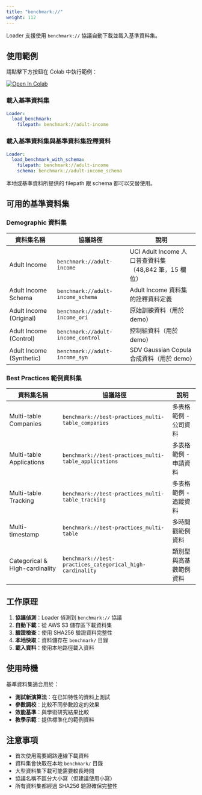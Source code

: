 ```yaml
---
title: "benchmark://"
weight: 112
---
```


Loader 支援使用 `benchmark://` 協議自動下載並載入基準資料集。

## 使用範例

請點擊下方按鈕在 Colab 中執行範例：

[![Open In Colab](https://colab.research.google.com/assets/colab-badge.svg)](https://colab.research.google.com/github/nics-tw/petsard/blob/main/demo/petsard-yaml/loader-yaml/benchmark-protocol.ipynb)

### 載入基準資料集

```yaml
Loader:
  load_benchmark:
    filepath: benchmark://adult-income
```

### 載入基準資料集與基準資料集詮釋資料

```yaml
Loader:
  load_benchmark_with_schema:
    filepath: benchmark://adult-income
    schema: benchmark://adult-income_schema
```

本地或基準資料所提供的 filepath 跟 schema 都可以交替使用。

## 可用的基準資料集

### Demographic 資料集

| 資料集名稱 | 協議路徑 | 說明 |
|-----------|---------|------|
| Adult Income | `benchmark://adult-income` | UCI Adult Income 人口普查資料集（48,842 筆，15 欄位） |
| Adult Income Schema | `benchmark://adult-income_schema` | Adult Income 資料集的詮釋資料定義 |
| Adult Income (Original) | `benchmark://adult-income_ori` | 原始訓練資料（用於 demo） |
| Adult Income (Control) | `benchmark://adult-income_control` | 控制組資料（用於 demo） |
| Adult Income (Synthetic) | `benchmark://adult-income_syn` | SDV Gaussian Copula 合成資料（用於 demo） |

### Best Practices 範例資料集

| 資料集名稱 | 協議路徑 | 說明 |
|-----------|---------|------|
| Multi-table Companies | `benchmark://best-practices_multi-table_companies` | 多表格範例 - 公司資料 |
| Multi-table Applications | `benchmark://best-practices_multi-table_applications` | 多表格範例 - 申請資料 |
| Multi-table Tracking | `benchmark://best-practices_multi-table_tracking` | 多表格範例 - 追蹤資料 |
| Multi-timestamp | `benchmark://best-practices_multi-table` | 多時間戳範例資料 |
| Categorical & High-cardinality | `benchmark://best-practices_categorical_high-cardinality` | 類別型與高基數範例資料 |

## 工作原理

1. **協議偵測**：Loader 偵測到 `benchmark://` 協議
2. **自動下載**：從 AWS S3 儲存區下載資料集
3. **驗證檢查**：使用 SHA256 驗證資料完整性
4. **本地快取**：資料儲存在 `benchmark/` 目錄
5. **載入資料**：使用本地路徑載入資料

## 使用時機

基準資料集適合用於：

- **測試新演算法**：在已知特性的資料上測試
- **參數調校**：比較不同參數設定的效果
- **效能基準**：與學術研究結果比較
- **教學示範**：提供標準化的範例資料

## 注意事項

- 首次使用需要網路連線下載資料
- 資料集會快取在本地 `benchmark/` 目錄
- 大型資料集下載可能需要較長時間
- 協議名稱不區分大小寫（但建議使用小寫）
- 所有資料集都經過 SHA256 驗證確保完整性
